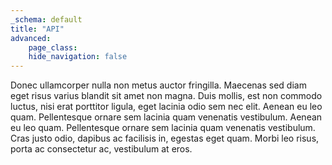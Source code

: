 ```yaml
---
_schema: default
title: "API"
advanced:
    page_class:
    hide_navigation: false
---
```


Donec ullamcorper nulla non metus auctor fringilla. Maecenas sed diam eget risus varius blandit sit amet non magna. Duis mollis, est non commodo luctus, nisi erat porttitor ligula, eget lacinia odio sem nec elit. Aenean eu leo quam. Pellentesque ornare sem lacinia quam venenatis vestibulum. Aenean eu leo quam. Pellentesque ornare sem lacinia quam venenatis vestibulum. Cras justo odio, dapibus ac facilisis in, egestas eget quam. Morbi leo risus, porta ac consectetur ac, vestibulum at eros.